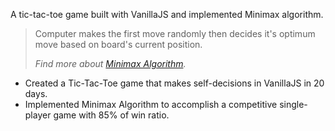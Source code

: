 A tic-tac-toe game built with VanillaJS and implemented Minimax algorithm.

> Computer makes the first move randomly then decides it's optimum move based on board's current position.
>
> *Find more about [Minimax Algorithm](https://en.wikipedia.org/wiki/Minimax).*

- Created a Tic-Tac-Toe game that makes self-decisions in VanillaJS in 20 days.
- Implemented Minimax Algorithm to accomplish a competitive single-player game with 85% of win ratio.